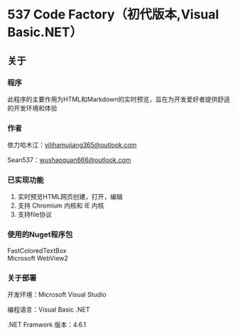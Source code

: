 # 537 Code Factory（初代版本,Visual Basic.NET）

## 关于

### 程序

此程序的主要作用为HTML和Markdown的实时预览，旨在为开发爱好者提供舒适的开发环境和体验<br>

### 作者

依力哈木江：[yilihamujiang365@outlook.com](mailto:yilihamujiang365@outlook.com)

Sean537：[wushaoquan666@outlook.com](mailto:wushaoquan666@outlook.com)

### 已实现功能

1. 实时预览HTML网页创建，打开，编辑
2. 支持 Chromium 内核和 IE 内核
3. 支持file协议

### 使用的Nuget程序包
FastColoredTextBox<br>
Microsoft WebView2

### 关于部署
开发环境：Microsoft Visual Studio

编程语言：Visual Basic .NET

.NET Framwork 版本：4.6.1
